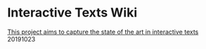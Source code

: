 # Interactive Texts Wiki  
[This project aims to capture the state of the art in interactive texts](https://github.com/Interactimation/interactiveTextsWiki/wiki/Interactive-Texts)  
20191023

